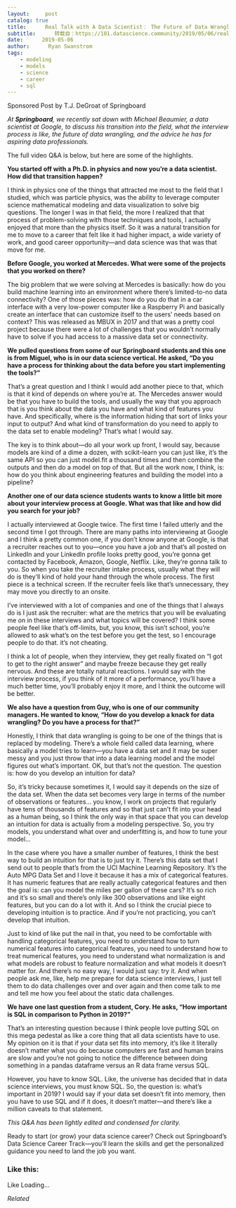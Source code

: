 ```yaml
---
layout:     post
catalog: true
title:      Real Talk with A Data Scientist： The Future of Data Wrangling
subtitle:      转载自：https://101.datascience.community/2019/05/06/real-talk-with-a-data-scientist-the-future-of-data-wrangling/
date:      2019-05-06
author:      Ryan Swanstrom
tags:
    - modeling
    - models
    - science
    - career
    - sql
---
```


Sponsored Post by T.J. DeGroat of Springboard

*At **Springboard**, we recently sat down with Michael Beaumier, a data scientist at Google, to discuss his transition into the field, what the interview process is like, the future of data wrangling, and the advice he has for aspiring data professionals.*

The full video Q&A is below, but here are some of the highlights.

**You started off with a Ph.D. in physics and now you’re a data scientist. How did that transition happen?**

I think in physics one of the things that attracted me most to the field that I studied, which was particle physics, was the ability to leverage computer science mathematical modeling and data visualization to solve big questions. The longer I was in that field, the more I realized that that process of problem-solving with those techniques and tools, I actually enjoyed that more than the physics itself. So it was a natural transition for me to move to a career that felt like it had higher impact, a wide variety of work, and good career opportunity—and data science was that was that move for me.

**Before Google, you worked at Mercedes. What were some of the projects that you worked on there?**

The big problem that we were solving at Mercedes is basically: how do you build machine learning into an environment where there’s limited-to-no data connectivity? One of those pieces was: how do you do that in a car interface with a very low-power computer like a Raspberry Pi and basically create an interface that can customize itself to the users’ needs based on context? This was released as MBUX in 2017 and that was a pretty cool project because there were a lot of challenges that you wouldn’t normally have to solve if you had access to a massive data set or connectivity.

**We pulled questions from some of our Springboard students and this one is from Miguel, who is in our data science vertical. He asked, “Do you have a process for thinking about the data before you start implementing the tools?”**

That’s a great question and I think I would add another piece to that, which is that it kind of depends on where you’re at. The Mercedes answer would be that you have to build the tools, and usually the way that you approach that is you think about the data you have and what kind of features you have. And specifically, where is the information hiding that sort of links your input to output? And what kind of transformation do you need to apply to the data set to enable modeling? That’s what I would say.

The key is to think about—do all your work up front, I would say, because models are kind of a dime a dozen, with scikit-learn you can just like, it’s the same API so you can just model.fit a thousand times and then combine the outputs and then do a model on top of that. But all the work now, I think, is: how do you think about engineering features and building the model into a pipeline?





**Another one of our data science students wants to know a little bit more about your interview process at Google. What was that like and how did you search for your job?**

I actually interviewed at Google twice. The first time I failed utterly and the second time I got through. There are many paths into interviewing at Google and I think a pretty common one, if you don’t know anyone at Google, is that a recruiter reaches out to you—once you have a job and that’s all posted on LinkedIn and your LinkedIn profile looks pretty good, you’re gonna get contacted by Facebook, Amazon, Google, Netflix. Like, they’re gonna talk to you. So when you take the recruiter intake process, usually what they will do is they’ll kind of hold your hand through the whole process. The first piece is a technical screen. If the recruiter feels like that’s unnecessary, they may move you directly to an onsite.

I’ve interviewed with a lot of companies and one of the things that I always do is I just ask the recruiter: what are the metrics that you will be evaluating me on in these interviews and what topics will be covered? I think some people feel like that’s off-limits, but, you know, this isn’t school, you’re allowed to ask what’s on the test before you get the test, so I encourage people to do that. it’s not cheating.

I think a lot of people, when they interview, they get really fixated on “I got to get to the right answer” and maybe freeze because they get really nervous. And these are totally natural reactions. I would say with the interview process, if you think of it more of a performance, you’ll have a much better time, you’ll probably enjoy it more, and I think the outcome will be better.

**We also have a question from Guy, who is one of our community managers. He wanted to know, “How do you develop a knack for data wrangling? Do you have a process for that?”**

Honestly, I think that data wrangling is going to be one of the things that is replaced by modeling. There’s a whole field called data learning, where basically a model tries to learn—you have a data set and it may be super messy and you just throw that into a data learning model and the model figures out what’s important. OK, but that’s not the question. The question is: how do you develop an intuition for data?

So, it’s tricky because sometimes it, I would say it depends on the size of the data set. When the data set becomes very large in terms of the number of observations or features… you know, I work on projects that regularly have tens of thousands of features and so that just can’t fit into your head as a human being, so I think the only way in that space that you can develop an intuition for data is actually from a modeling perspective. So, you try models, you understand what over and underfitting is, and how to tune your model…

In the case where you have a smaller number of features, I think the best way to build an intuition for that is to just try it. There’s this data set that I send out to people that’s from the UCI Machine Learning Repository. It’s the Auto MPG Data Set and I love it because it has a mix of categorical features. It has numeric features that are really actually categorical features and then the goal is: can you model the miles per gallon of these cars? It’s so rich and it’s so small and there’s only like 300 observations and like eight features, but you can do a lot with it. And so I think the crucial piece to developing intuition is to practice. And if you’re not practicing, you can’t develop that intuition.

Just to kind of like put the nail in that, you need to be comfortable with handling categorical features, you need to understand how to turn numerical features into categorical features, you need to understand how to treat numerical features, you need to understand what normalization is and what models are robust to feature normalization and what models it doesn’t matter for. And there’s no easy way, I would just say: try it. And when people ask me, like, help me prepare for data science interviews, I just tell them to do data challenges over and over again and then come talk to me and tell me how you feel about the static data challenges.

**We have one last question from a student, Cory. He asks, “How important is SQL in comparison to Python in 2019?”**

That’s an interesting question because I think people love putting SQL on this mega pedestal as like a core thing that all data scientists have to use. My opinion on it is that if your data set fits into memory, it’s like it literally doesn’t matter what you do because computers are fast and human brains are slow and you’re not going to notice the difference between doing something in a pandas dataframe versus an R data frame versus SQL.

However, you have to know SQL. Like, the universe has decided that in data science interviews, you must know SQL. So, the question is: what’s important in 2019? I would say if your data set doesn’t fit into memory, then you have to use SQL and if it does, it doesn’t matter—and there’s like a million caveats to that statement.

*This Q&A has been lightly edited and condensed for clarity.*

Ready to start (or grow) your data science career? Check out Springboard’s Data Science Career Track—you’ll learn the skills and get the personalized guidance you need to land the job you want.

### Like this:

Like Loading...


*Related*


